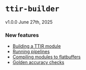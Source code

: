 # `ttir-builder`

v1.0.0
June 27th, 2025

### New features
 - [Building a TTIR module](../../docs/src/ttir-builder/ttir-builder.md#creating-a-ttir-module)
 - [Running pipelines](../../docs/src/ttir-builder/ttir-builder.md#running-a-pipeline)
 - [Compiling modules to flatbuffers](../../docs/src/ttir-builder/ttir-builder.md#compiling-into-flatbuffer)
 - [Golden accuracy checks](../../docs/src/ttir-builder/ttir-builder.md#golden-mode)
